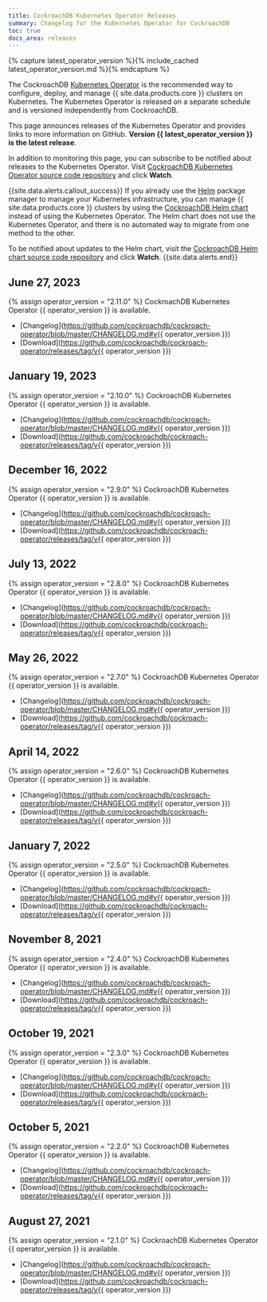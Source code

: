 ```yaml
---
title: CockroachDB Kubernetes Operator Releases
summary: Changelog for the Kubernetes Operator for CockroachDB
toc: true
docs_area: releases
---
```


{% capture latest_operator_version %}{% include_cached latest_operator_version.md %}{% endcapture %}

The CockroachDB [Kubernetes Operator](/docs/{{site.versions["stable"]}}/kubernetes-overview.html) is the recommended way to configure, deploy, and manage {{ site.data.products.core }} clusters on Kubernetes. The Kubernetes Operator is released on a separate schedule and is versioned independently from CockroachDB.

This page announces releases of the Kubernetes Operator and provides links to more information on GitHub. **Version {{ latest_operator_version }} is the latest release**.

In addition to monitoring this page, you can subscribe to be notified about releases to the Kubernetes Operator. Visit [CockroachDB Kubernetes Operator source code repository](https://github.com/cockroachdb/cockroach-operator) and click **Watch**.

{{site.data.alerts.callout_success}}
If you already use the [Helm](https://helm.sh/) package manager to manage your Kubernetes infrastructure, you can manage {{ site.data.products.core }} clusters by using the [CockroachDB Helm chart](https://github.com/cockroachdb/helm-charts/tree/master/cockroachdb) instead of using the Kubernetes Operator. The Helm chart does not use the Kubernetes Operator, and there is no automated way to migrate from one method to the other.

To be notified about updates to the Helm chart, visit the [CockroachDB Helm chart source code repository](https://github.com/cockroachdb/helm-charts/tree/master/cockroachdb) and click **Watch**.
{{site.data.alerts.end}}

<!-- Copy the top section below and bump the variable -->

## June 27, 2023

{% assign operator_version = "2.11.0" %}
CockroachDB Kubernetes Operator {{ operator_version }} is available.

- [Changelog](https://github.com/cockroachdb/cockroach-operator/blob/master/CHANGELOG.md#v{{ operator_version }})
- [Download](https://github.com/cockroachdb/cockroach-operator/releases/tag/v{{ operator_version }})

## January 19, 2023

{% assign operator_version = "2.10.0" %}
CockroachDB Kubernetes Operator {{ operator_version }} is available.

- [Changelog](https://github.com/cockroachdb/cockroach-operator/blob/master/CHANGELOG.md#v{{ operator_version }})
- [Download](https://github.com/cockroachdb/cockroach-operator/releases/tag/v{{ operator_version }})

## December 16, 2022

{% assign operator_version = "2.9.0" %}
CockroachDB Kubernetes Operator {{ operator_version }} is available.

- [Changelog](https://github.com/cockroachdb/cockroach-operator/blob/master/CHANGELOG.md#v{{ operator_version }})
- [Download](https://github.com/cockroachdb/cockroach-operator/releases/tag/v{{ operator_version }})

## July 13, 2022

{% assign operator_version = "2.8.0" %}
CockroachDB Kubernetes Operator {{ operator_version }} is available.

- [Changelog](https://github.com/cockroachdb/cockroach-operator/blob/master/CHANGELOG.md#v{{ operator_version }})
- [Download](https://github.com/cockroachdb/cockroach-operator/releases/tag/v{{ operator_version }})

## May 26, 2022

{% assign operator_version = "2.7.0" %}
CockroachDB Kubernetes Operator {{ operator_version }} is available.

- [Changelog](https://github.com/cockroachdb/cockroach-operator/blob/master/CHANGELOG.md#v{{ operator_version }})
- [Download](https://github.com/cockroachdb/cockroach-operator/releases/tag/v{{ operator_version }})

## April 14, 2022

{% assign operator_version = "2.6.0" %}
CockroachDB Kubernetes Operator {{ operator_version }} is available.

- [Changelog](https://github.com/cockroachdb/cockroach-operator/blob/master/CHANGELOG.md#v{{ operator_version }})
- [Download](https://github.com/cockroachdb/cockroach-operator/releases/tag/v{{ operator_version }})

## January 7, 2022

{% assign operator_version = "2.5.0" %}
CockroachDB Kubernetes Operator {{ operator_version }} is available.

- [Changelog](https://github.com/cockroachdb/cockroach-operator/blob/master/CHANGELOG.md#v{{ operator_version }})
- [Download](https://github.com/cockroachdb/cockroach-operator/releases/tag/v{{ operator_version }})

## November 8, 2021

{% assign operator_version = "2.4.0" %}
CockroachDB Kubernetes Operator {{ operator_version }} is available.

- [Changelog](https://github.com/cockroachdb/cockroach-operator/blob/master/CHANGELOG.md#v{{ operator_version }})
- [Download](https://github.com/cockroachdb/cockroach-operator/releases/tag/v{{ operator_version }})

## October 19, 2021

{% assign operator_version = "2.3.0" %}
CockroachDB Kubernetes Operator {{ operator_version }} is available.

- [Changelog](https://github.com/cockroachdb/cockroach-operator/blob/master/CHANGELOG.md#v{{ operator_version }})
- [Download](https://github.com/cockroachdb/cockroach-operator/releases/tag/v{{ operator_version }})

## October 5, 2021

{% assign operator_version = "2.2.0" %}
CockroachDB Kubernetes Operator {{ operator_version }} is available.

- [Changelog](https://github.com/cockroachdb/cockroach-operator/blob/master/CHANGELOG.md#v{{ operator_version }})
- [Download](https://github.com/cockroachdb/cockroach-operator/releases/tag/v{{ operator_version }})

## August 27, 2021

{% assign operator_version = "2.1.0" %}
CockroachDB Kubernetes Operator {{ operator_version }} is available.

- [Changelog](https://github.com/cockroachdb/cockroach-operator/blob/master/CHANGELOG.md#v{{ operator_version }})
- [Download](https://github.com/cockroachdb/cockroach-operator/releases/tag/v{{ operator_version }})
